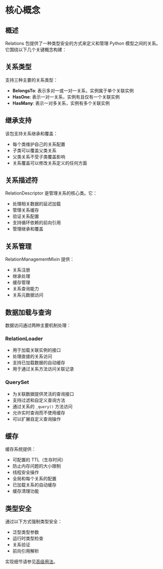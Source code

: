 # 核心概念

## 概述

Relations 包提供了一种类型安全的方式来定义和管理 Python 模型之间的关系。它围绕以下几个关键概念构建：

## 关系类型

支持三种主要的关系类型：

- **BelongsTo**: 表示多对一或一对一关系，实例属于单个关联实例
- **HasOne**: 表示一对一关系，实例有且仅有一个关联实例
- **HasMany**: 表示一对多关系，实例有多个关联实例

## 继承支持

该包支持关系继承和覆盖：

- 每个类维护自己的关系配置
- 子类可以覆盖父类关系
- 父类关系不受子类覆盖影响
- 关系覆盖可以修改关系定义的任何方面

## 关系描述符

RelationDescriptor 是管理关系的核心类。它：

- 处理相关数据的延迟加载
- 管理关系缓存
- 验证关系配置
- 支持循环依赖的前向引用
- 管理继承和覆盖

## 关系管理

RelationManagementMixin 提供：

- 关系注册
- 继承处理
- 缓存管理
- 关系查询能力
- 关系元数据访问

## 数据加载与查询

数据访问通过两种主要机制处理：

### RelationLoader
- 用于加载关联实例的接口
- 处理直接的关系访问
- 支持已加载数据的自动缓存
- 用于通过关系方法访问关联记录

### QuerySet
- 为关联数据提供灵活的查询接口
- 支持过滤和自定义查询方法
- 通过关系的 `_query()` 方法访问
- 允许实时查询而不使用缓存
- 可以扩展自定义查询操作

## 缓存

缓存系统提供：

- 可配置的 TTL（生存时间）
- 防止内存问题的大小限制
- 线程安全操作
- 全局和每个关系的配置
- 已加载关系的自动缓存
- 缓存清理功能

## 类型安全

通过以下方式强制类型安全：

- 泛型类型参数
- 运行时类型检查
- 关系验证
- 前向引用解析

实现细节请参见[高级用法](advanced-usage.md)。